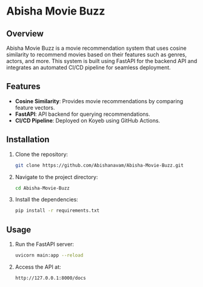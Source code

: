 # Abisha Movie Buzz

## Overview
Abisha Movie Buzz is a movie recommendation system that uses cosine similarity to recommend movies based on their features such as genres, actors, and more. This system is built using FastAPI for the backend API and integrates an automated CI/CD pipeline for seamless deployment.

## Features
- **Cosine Similarity**: Provides movie recommendations by comparing feature vectors.
- **FastAPI**: API backend for querying recommendations.
- **CI/CD Pipeline**: Deployed on Koyeb using GitHub Actions.

## Installation

1. Clone the repository:
    ```bash
    git clone https://github.com/Abishanavam/Abisha-Movie-Buzz.git
    ```
2. Navigate to the project directory:
    ```bash
    cd Abisha-Movie-Buzz
    ```
3. Install the dependencies:
    ```bash
    pip install -r requirements.txt
    ```

## Usage

1. Run the FastAPI server:
    ```bash
    uvicorn main:app --reload
    ```
2. Access the API at:
   ```bash
   http://127.0.0.1:8000/docs
